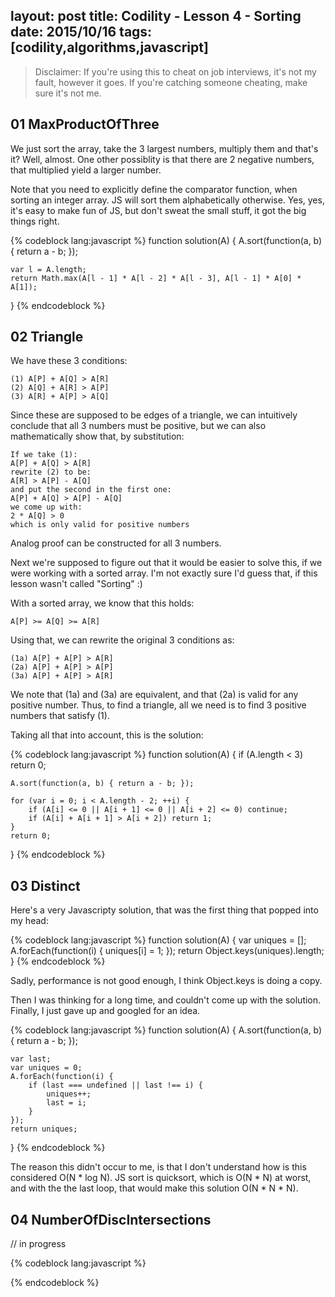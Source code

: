 layout: post
title: Codility - Lesson 4 - Sorting
date: 2015/10/16
tags: [codility,algorithms,javascript]
---

> Disclaimer: If you're using this to cheat on job interviews, it's not my fault, however it goes. If you're catching someone cheating, make sure it's not me. 


## 01 MaxProductOfThree

We just sort the array, take the 3 largest numbers, multiply them and that's it? Well, almost. One other possiblity is that there are 2 negative numbers, that multiplied yield a larger number. 

Note that you need to explicitly define the comparator function, when sorting an integer array. JS will sort them alphabetically otherwise. Yes, yes, it's easy to make fun of JS, but don't sweat the small stuff, it got the big things right. 

{% codeblock lang:javascript %}
function solution(A) {
    A.sort(function(a, b) {
        return a - b;
    });
    
    var l = A.length;
    return Math.max(A[l - 1] * A[l - 2] * A[l - 3], A[l - 1] * A[0] * A[1]);
}
{% endcodeblock %}

## 02 Triangle

We have these 3 conditions:
```
(1) A[P] + A[Q] > A[R]
(2) A[Q] + A[R] > A[P]
(3) A[R] + A[P] > A[Q]
```
Since these are supposed to be edges of a triangle, we can intuitively conclude that all 3 numbers must be positive, but we can also mathematically show that, by substitution:
```
If we take (1):
A[P] + A[Q] > A[R]
rewrite (2) to be:
A[R] > A[P] - A[Q]
and put the second in the first one:
A[P] + A[Q] > A[P] - A[Q]
we come up with:
2 * A[Q] > 0
which is only valid for positive numbers
```
Analog proof can be constructed for all 3 numbers. 

Next we're supposed to figure out that it would be easier to solve this, if we were working with a sorted array. I'm not exactly sure I'd guess that, if this lesson wasn't called "Sorting" :)

With a sorted array, we know that this holds:
```
A[P] >= A[Q] >= A[R]
```
Using that, we can rewrite the original 3 conditions as:
```
(1a) A[P] + A[P] > A[R]
(2a) A[P] + A[P] > A[P]
(3a) A[P] + A[P] > A[R]
```
We note that (1a) and (3a) are equivalent, and that (2a) is valid for any positive number. Thus, to find a triangle, all we need is to find 3 positive numbers that satisfy (1). 

Taking all that into account, this is the solution:

{% codeblock lang:javascript %}
function solution(A) {
    if (A.length < 3) return 0;
    
    A.sort(function(a, b) { return a - b; });
    
    for (var i = 0; i < A.length - 2; ++i) {
        if (A[i] <= 0 || A[i + 1] <= 0 || A[i + 2] <= 0) continue;
        if (A[i] + A[i + 1] > A[i + 2]) return 1;
    }
    return 0;
}
{% endcodeblock %}

## 03 Distinct

Here's a very Javascripty solution, that was the first thing that popped into my head:

{% codeblock lang:javascript %}
function solution(A) {
    var uniques = [];
    A.forEach(function(i) {
        uniques[i] = 1;
    });
    return Object.keys(uniques).length;
}
{% endcodeblock %}

Sadly, performance is not good enough, I think Object.keys is doing a copy. 

Then I was thinking for a long time, and couldn't come up with the solution. Finally, I just gave up and googled for an idea. 

{% codeblock lang:javascript %}
function solution(A) {
    A.sort(function(a, b) { return a - b; });
    
    var last;
    var uniques = 0;
    A.forEach(function(i) {
        if (last === undefined || last !== i) {
            uniques++;
            last = i;
        }
    });
    return uniques;
}
{% endcodeblock %}

The reason this didn't occur to me, is that I don't understand how is this considered O(N * log N). JS sort is quicksort, which is O(N * N) at worst, and with the the last loop, that would make this solution O(N * N * N). 

## 04 NumberOfDiscIntersections

// in progress

{% codeblock lang:javascript %}

{% endcodeblock %}
